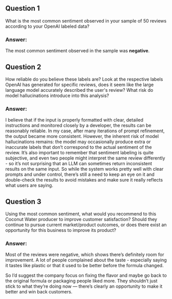 ## Question 1

What is the most common sentiment observed in your sample of 50 reviews according to your OpenAI labeled data?

### **Answer:**

The most common sentiment observed in the sample was **negative**.

## Question 2

How reliable do you believe these labels are? Look at the respective labels OpenAI has generated for specific reviews, does it seem like the large language model accurately described the user's review? What risk do model hallucinations introduce into this analysis?

### **Answer:**

I believe that if the input is properly formatted with clear, detailed instructions and monitored closely by a developer, the results can be reasonably reliable. In my case, after many iterations of prompt refinement, the output became more consistent. However, the inherent risk of model hallucinations remains: the model may occasionally produce extra or inaccurate labels that don’t correspond to the actual sentiment of the review. It’s also important to remember that sentiment labeling is quite subjective, and even two people might interpret the same review differently - so it’s not surprising that an LLM can sometimes return inconsistent results on the same input.
So while the system works pretty well with clear prompts and under control, there’s still a need to keep an eye on it and double-check the results to avoid mistakes and make sure it really reflects what users are saying.

## Question 3

Using the most common sentiment, what would you recommend to this Coconut Water producer to improve customer satisfaction? Should they continue to pursue current market/product outcomes, or does there exist an opportunity for this business to improve its product?

### **Answer:**

Most of the reviews were negative, which shows there’s definitely room for improvement. A lot of people complained about the taste - especially saying it tastes like plastic or that it used to be better before the formula changed.

So I’d suggest the company focus on fixing the flavor and maybe go back to the original formula or packaging people liked more. They shouldn’t just stick to what they’re doing now — there’s clearly an opportunity to make it better and win back customers.
